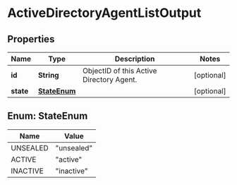 
# ActiveDirectoryAgentListOutput

## Properties
Name | Type | Description | Notes
------------ | ------------- | ------------- | -------------
**id** | **String** | ObjectID of this Active Directory Agent. |  [optional]
**state** | [**StateEnum**](#StateEnum) |  |  [optional]


<a name="StateEnum"></a>
## Enum: StateEnum
Name | Value
---- | -----
UNSEALED | &quot;unsealed&quot;
ACTIVE | &quot;active&quot;
INACTIVE | &quot;inactive&quot;



